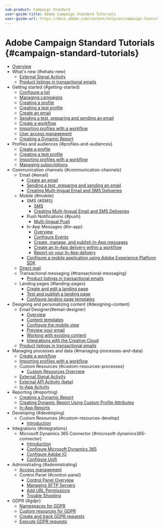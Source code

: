 ```yaml
---
sub-product: Campaign Standard
user-guide-title: Adobe Campaign Standard Tutorials
user-guide-url: https://docs.adobe.com/content/help/en/campaign-learn/campaign-standard-tutorials/overview.html
---
```


# Adobe Campaign Standard Tutorials {#campaign-standard-tutorials}

+ [Overview](/help/acs/overview.md)
+ What's new {#whats-new}
  + [External Signal Activity](/help/acs/managing-processes-and-data/external-signal-activity.md)
  + [Product listings in transactional emails](/help/acs/designing-content/product-listings-in-transactional-email.md)
+ Getting started {#getting-started}
  + [Configure a list](/help/acs/getting-started/configure-a-list.md)
  + [Managing campaigns](/help/acs/getting-started/managing-campaigns.md)
  + [Creating a profile](/help/acs/profiles-and-audiences/creating-a-profile.md)
  + [Creating a test profile](/help/acs/profiles-and-audiences/test-profiles.md)
  + [Create an email](/help/acs/communication-channels/email/create-email-from-homepage.md)
  + [Sending a test, preparing and sending an email](/help/acs/communication-channels/email/sending-test-preparing-sending-email.md)
  + [Create a workflow](/help/acs/managing-processes-and-data/create-workflow.md)
  + [Importing profiles with a workflow](/help/acs/managing-processes-and-data/importing-profiles.md)
  + [User access management](/help/acs/administrating/access-management.md)
  + [Creating a Dynamic Report](/help/acs/reporting/creating-a-dynamic-report.md)
+ Profiles and audiences {#profiles-and-audiences}
  + [Create a profile](/help/acs/profiles-and-audiences/creating-a-profile.md)
  + [Creating a test profile](/help/acs/profiles-and-audiences/test-profiles.md)
  + [Importing profiles with a workflow](/help/acs/managing-processes-and-data/importing-profiles.md)
  + [Managing subscriptions](/help/acs/managing-processes-and-data/services-and-subscriptions.md)
+ Communication channels {#communication-channels}
  + Email {#email}
    + [Create an email](/help/acs/communication-channels/email/create-email-from-homepage.md)
    + [Sending a test, preparing and sending an email](/help/acs/communication-channels/email/sending-test-preparing-sending-email.md)
    + [Creating Multi-lingual Email and SMS Deliveries](/help/acs/communication-channels/create-multilingual-deliveries.md)
  + Mobile {#mobile}
    + SMS {#SMS}
      + [SMS](/help/acs/communication-channels/mobile/sms/sms-delivery.md)
      + [Creating Multi-lingual Email and SMS Deliveries](/help/acs/communication-channels/create-multilingual-deliveries.md)
    + Push Notifications {#push}
      + [Multi-lingual Push](/help/acs/communication-channels/mobile/push/create-multilingual-push.md)
    + In-App Messages {#in-app}
      + [Overview](/help/acs/communication-channels/mobile/in-app/in-app-message-overview.md)
      + [Configure Events](/help/acs/communication-channels/mobile/in-app/configure-events.md)
      + [Create, manage, and publish In-App messages](/help/acs/communication-channels/mobile/in-app/create-manage-publish-in-app-messages.md)
      + [Create an In-App delivery within a workflow](/help/acs/communication-channels/mobile/in-app/in-app-activity.md)
      + [Report on your In-App delivery](/help/acs/communication-channels/mobile/in-app/in-app-reporting.md)
    + [Configure a mobile application using Adobe Experience Platform SDK](/help/acs/communication-channels/mobile/configure-mobile-app-using-aep-sdk.md)
  + [Direct mail](/help/acs/communication-channels/direct-mail/directmail.md)
  + Transactional messaging {#transactional-messaging}
    + [Product listings in transactional emails](/help/acs/designing-content/product-listings-in-transactional-email.md)
  + Landing pages {#landing-pages}
    + [Create and edit a landing page](/help/acs/communication-channels/landing-pages/landing-page-create-and-edit.md)
    + [Test and publish a landing page](/help/acs/communication-channels/landing-pages/landing-page-test-and-publish.md)
    + [Configure landing page templates](/help/acs/communication-channels/landing-pages/landing-page-configure-templates.md)
+ Designing and personalizing content {#designing-content}
  + Email Designer{#email-designer}
    + [Overview](/help/acs/designing-content/email-designer/email-designer-overview.md)
    + [Content templates](/help/acs/designing-content/email-designer/email-content-templates.md)
    + [Configure the mobile view](/help/acs/designing-content/email-designer/configure-the-mobile-view.md)
    + [Preview your email](/help/acs/designing-content/email-designer/preview-your-email.md)
    + [Working with existing content](/help/acs/designing-content/email-designer/working-with-existing-content.md)
    + [Integrations with the Creative Cloud](/help/acs/designing-content/email-designer/integrations-with-the-adobe-creative-cloud.md)
  + [Product listings in transactional emails](/help/acs/designing-content/product-listings-in-transactional-email.md)
+ Managing processes and data {#managing-processes-and-data}
  + [Create a workflow](/help/acs/managing-processes-and-data/create-workflow.md)
  + [Importing profiles with a workflow](/help/acs/managing-processes-and-data/importing-profiles.md)
  + Custom Resources {#custom-resources-processes}
    + [Custom Resources Overview](/help/acs/managing-processes-and-data/custom-resources/custom-resources-overview.md)
  + [External Signal Activity](/help/acs/managing-processes-and-data/external-signal-activity.md)
  + [External API Activity (beta)](/help/acs/managing-processes-and-data/external-api-activity.md)
  + [In-App Activity](/help/acs/communication-channels/mobile/in-app/in-app-activity.md)
+ Reporting {#reporting}
  + [Creating a Dynamic Report](/help/acs/reporting/creating-a-dynamic-report.md)
  + [Creating Dynamic Report Using Custom Profile Attributes](/help/acs/reporting/custom-profile-attributes-dynamic-reports.md)
  + [In-App Reports](/help/acs/communication-channels/mobile/in-app/in-app-reporting.md)
+ Developing {#developing}
  + Custom Resources {#custom-resources-develop}
    + [Introduction](/help/acs/managing-processes-and-data/custom-resources/custom-resources-overview.md)
+ Integrations {#integrations}
  + Microsoft Dynamics 365 Connector {#microsoft-dynamics365-connector}
    + [Introduction](/help/acs/integration/microsoft-dynamics-365-connector/introduction.md)
    + [Configure Microsoft Dynamics 365](/help/acs/integration/microsoft-dynamics-365-connector/configure-microsoft-dynamics-365.md)
    + [Configure Adobe IO](/help/acs/integration/microsoft-dynamics-365-connector/configure-adobe-io.md)
    + [Configure Unifi](/help/acs/integration/microsoft-dynamics-365-connector/configure-unifi.md)
+ Administrating {#administrating}
  + [Access management](/help/acs/administrating/access-management.md)
  + Control Panel {#control-panel}
    + [Control Panel Overview](/help/acs/administrating/control-panel/control-panel-overview.md)
    + [Managing SFTP Servers](/help/acs/administrating/control-panel/cp-managing-sftp-servers.md)
    + [Add URL Permissions](/help/acc/monitoring-campaign-classic/control-panel/control-panel-url-permissions.md)
    + [Trouble Shooting](/help/acs/administrating/control-panel/cp-trouble-shooting.md)
+ GDPR {#gdpr}
  + [Namespaces for GDPR](/help/acs/gdpr/gdpr-namespaces.md)
  + [Custom resources for GDPR](/help/acs/gdpr/gdpr-custom-resources.md)
  + [Create and track GDPR requests](/help/acs/gdpr/create-and-track-gdpr-requests.md)
  + [Execute GDPR requests](/help/acs/gdpr/gdpr-execute-requests.md)
